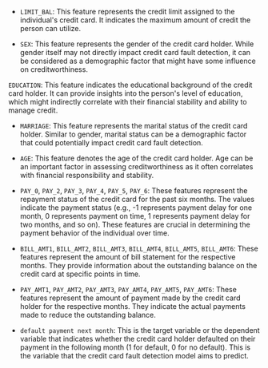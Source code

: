 - ```LIMIT_BAL```: This feature represents the credit limit assigned to the individual's credit card. It indicates the maximum amount of credit the person can utilize.

- ```SEX```: This feature represents the gender of the credit card holder. While gender itself may not directly impact credit card fault detection, it can be considered as a demographic factor that might have some influence on creditworthiness.

```EDUCATION```: This feature indicates the educational background of the credit card holder. It can provide insights into the person's level of education, which might indirectly correlate with their financial stability and ability to manage credit.

- ```MARRIAGE```: This feature represents the marital status of the credit card holder. Similar to gender, marital status can be a demographic factor that could potentially impact credit card fault detection.

- ```AGE```: This feature denotes the age of the credit card holder. Age can be an important factor in assessing creditworthiness as it often correlates with financial responsibility and stability.

- ```PAY_0```, ```PAY_2```, ```PAY_3```, ```PAY_4```, ```PAY_5```, ```PAY_6```: These features represent the repayment status of the credit card for the past six months. The values indicate the payment status (e.g., -1 represents payment delay for one month, 0 represents payment on time, 1 represents payment delay for two months, and so on). These features are crucial in determining the payment behavior of the individual over time.

- ```BILL_AMT1```, ```BILL_AMT2```, ```BILL_AMT3```, ```BILL_AMT4```, ```BILL_AMT5```, ```BILL_AMT6```: These features represent the amount of bill statement for the respective months. They provide information about the outstanding balance on the credit card at specific points in time.

- ```PAY_AMT1```, ```PAY_AMT2```, ```PAY_AMT3```, ```PAY_AMT4```, ```PAY_AMT5```, ```PAY_AMT6```: These features represent the amount of payment made by the credit card holder for the respective months. They indicate the actual payments made to reduce the outstanding balance.

- ```default payment next month```: This is the target variable or the dependent variable that indicates whether the credit card holder defaulted on their payment in the following month (1 for default, 0 for no default). This is the variable that the credit card fault detection model aims to predict.